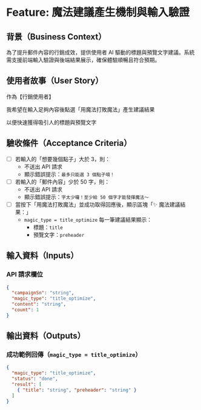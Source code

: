 # Feature: 魔法建議產生機制與輸入驗證

## 背景（Business Context）

為了提升郵件內容的行銷成效，提供使用者 AI 驅動的標題與預覽文字建議。系統需支援前端輸入驗證與後端結果展示，確保體驗順暢且符合預期。

## 使用者故事（User Story）

作為【行銷使用者】

我希望在輸入足夠內容後點選「用魔法打敗魔法」產生建議結果

以便快速獲得吸引人的標題與預覽文字

## 驗收條件（Acceptance Criteria）

- [ ] 若輸入的「想要幾個點子」大於 3，則：
  - 不送出 API 請求
  - 顯示錯誤提示：`最多只能選 3 個點子唷！`
- [ ] 若輸入的「郵件內容」少於 50 字，則：
  - 不送出 API 請求
  - 顯示錯誤提示：`字太少囉！至少給 50 個字才能發揮魔法～`
- [ ] 當按下「用魔法打敗魔法」並成功取得回應後，顯示區塊「✨ 魔法建議結果：」
  - `magic_type = title_optimize` 每一筆建議結果顯示：
    - 標題：`title`
    - 預覽文字：`preheader`

## 輸入資料（Inputs）

### API 請求欄位

```json
{
  "campaignSn": "string",
  "magic_type": "title_optimize",
  "content": "string",
  "count": 1
}
```

## 輸出資料（Outputs）

### 成功範例回傳（`magic_type = title_optimize`）

```json
{
  "magic_type": "title_optimize",
  "status": "done",
  "result": [
    { "title": "string", "preheader": "string" }
  ]
}
```
